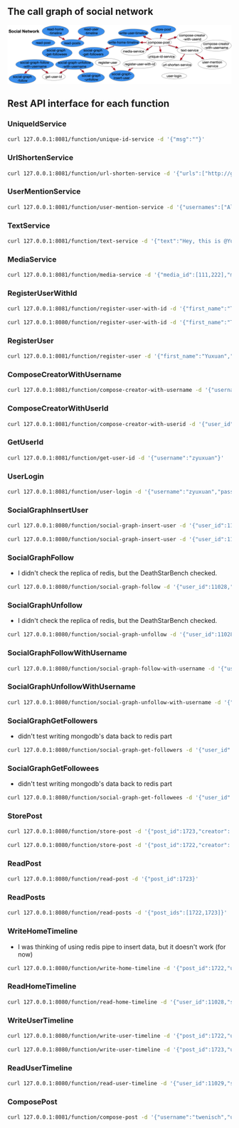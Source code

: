 ## The call graph of social network

![cg](call-graph.png)

## Rest API interface for each function

### UniqueIdService

```bash
curl 127.0.0.1:8081/function/unique-id-service -d '{"msg":""}'
```

### UrlShortenService

```bash
curl 127.0.0.1:8081/function/url-shorten-service -d '{"urls":["http://google.com","http://kate0115.net"]}'
```

### UserMentionService

```bash
curl 127.0.0.1:8081/function/user-mention-service -d '{"usernames":["Alice","Bob"]}'
```

### TextService

```bash
curl 127.0.0.1:8081/function/text-service -d '{"text":"Hey, this is @Yuxuan! Nice to meet you and welcome to my personal web: https://kate0115.net @twenisch"}'
```

### MediaService

```bash
curl 127.0.0.1:8081/function/media-service -d '{"media_id":[111,222],"media_type":["png","jpg"]}'
```

### RegisterUserWithId

```bash
curl 127.0.0.1:8081/function/register-user-with-id -d '{"first_name":"Tom","last_name":"Wenisch","username":"twenisch","password":"umichandgoogle","user_id":11028}'
```

```bash
curl 127.0.0.1:8080/function/register-user-with-id -d '{"first_name":"Todd","last_name":"Austin","username":"todda","password":"uwandupenn","user_id":11029}'
```

### RegisterUser

```bash
curl 127.0.0.1:8081/function/register-user -d '{"first_name":"Yuxuan","last_name":"Zhang","username":"zyuxuan","password":"umichandupenn"}'
```

### ComposeCreatorWithUsername

```bash
curl 127.0.0.1:8081/function/compose-creator-with-username -d '{"username":"zyuxuan"}'
```

### ComposeCreatorWithUserId

```bash
curl 127.0.0.1:8081/function/compose-creator-with-userid -d '{"user_id":11028,"username":"twenisch"}'
```

### GetUserId

```bash
curl 127.0.0.1:8081/function/get-user-id -d '{"username":"zyuxuan"}'
```

### UserLogin

```bash
curl 127.0.0.1:8081/function/user-login -d '{"username":"zyuxuan","password":"umichandupenn","secret":"idon'tknowwhatshouldbesecret"}'
```

### SocialGraphInsertUser

```bash
curl 127.0.0.1:8080/function/social-graph-insert-user -d '{"user_id":11028}'
```

```bash
curl 127.0.0.1:8080/function/social-graph-insert-user -d '{"user_id":11029}'
```

### SocialGraphFollow
  + I didn't check the replica of redis, but the DeathStarBench checked.

```bash
curl 127.0.0.1:8080/function/social-graph-follow -d '{"user_id":11028,"followee_id":11029}'
```

### SocialGraphUnfollow
  + I didn't check the replica of redis, but the DeathStarBench checked.

```bash
curl 127.0.0.1:8080/function/social-graph-unfollow -d '{"user_id":11028,"followee_id":11029}'
```

### SocialGraphFollowWithUsername

```bash
curl 127.0.0.1:8080/function/social-graph-follow-with-username -d '{"user_name":"twenisch","followee_name":"todda"}'
```

### SocialGraphUnfollowWithUsername

```bash
curl 127.0.0.1:8080/function/social-graph-unfollow-with-username -d '{"user_name":"twenisch","followee_name":"todda"}'
```

### SocialGraphGetFollowers
  + didn't test writing mongodb's data back to redis part

```bash
curl 127.0.0.1:8080/function/social-graph-get-followers -d '{"user_id":11029}'
```

### SocialGraphGetFollowees
  + didn't test writing mongodb's data back to redis part

```bash
curl 127.0.0.1:8080/function/social-graph-get-followees -d '{"user_id":11028}'
```

### StorePost

```bash
curl 127.0.0.1:8080/function/store-post -d '{"post_id":1723,"creator": {"user_id":11028,"username":"twenisch"},"req_id":7795,"text":"yesterday once more ","user_mentions": [],"media":[],"urls":[],"timestamp":12343249,"post_type":"POST"}'
```

```bash
curl 127.0.0.1:8080/function/store-post -d '{"post_id":1722,"creator": {"user_id":11029,"username":"todda"},"req_id":7798,"text":"Hey, this is @todda! Nice to meet you and welcome to my personal web: https://kate0115.net @tomwenisch ","user_mentions": [{"user_id":11029,"username":"todda"},{"user_id":11028,"username":"twenisch"}],"media":[],"urls":[],"timestamp":12343242,"post_type":"POST"}'
```

### ReadPost

```bash
curl 127.0.0.1:8080/function/read-post -d '{"post_id":1723}'
```

### ReadPosts

```bash
curl 127.0.0.1:8080/function/read-posts -d '{"post_ids":[1722,1723]}'
```

### WriteHomeTimeline
  + I was thinking of using redis pipe to insert data, but it doesn't work (for now)

```bash
curl 127.0.0.1:8080/function/write-home-timeline -d '{"post_id":1722,"user_id":11029,"timestamp":12343242,"user_mentions_id":[11028]}'
```

### ReadHomeTimeline

```bash
curl 127.0.0.1:8080/function/read-home-timeline -d '{"user_id":11028,"start":0,"stop":1}'
```

### WriteUserTimeline

```bash
curl 127.0.0.1:8080/function/write-user-timeline -d '{"post_id":1722,"user_id":11029,"timestamp":12343242}'
```

```bash
curl 127.0.0.1:8080/function/write-user-timeline -d '{"post_id":1723,"user_id":11028,"timestamp":12343249}'
```

### ReadUserTimeline

```bash
curl 127.0.0.1:8080/function/read-user-timeline -d '{"user_id":11029,"start":0,"stop":1}'
```

### ComposePost

```bash
curl 127.0.0.1:8081/function/compose-post -d '{"username":"twenisch","user_id":11028,"text":"Hey, this is @twenisch! Nice to meet you and welcome to my personal web: https://eecs.umich.edu/~twenisch @bobk ","media_ids":[],"media_types":[],"post_type":"POST"}"
```
